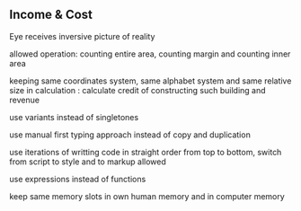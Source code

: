 ## Income & Cost
Eye receives inversive picture of reality

allowed operation: counting entire area, counting margin and counting inner area

keeping same coordinates system, same alphabet system and same relative size in calculation : calculate credit of constructing such building and revenue

use variants instead of singletones

use manual first typing approach instead of copy and duplication

use iterations of writting code in straight order from top to bottom, switch from script to style and to markup allowed

use expressions instead of functions

keep same memory slots in own human memory and in computer memory